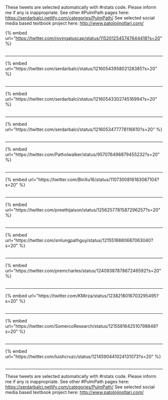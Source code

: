 

These tweets are selected automatically with #rstats code. Please inform me if any is inappropriate.
See other #PulmPath pages here: https://serdarbalci.netlify.com/categories/PulmPath/ 
See selected social media based textbook project here: http://www.patolojinotlari.com/

{% embed url="https://twitter.com/rovingatuscap/status/1152012545747644418?s=20" %}<br>
<br>
<hr>
{% embed url="https://twitter.com/serdarbalci/status/1216054395802128385?s=20" %}<br>
<br>
<hr>
{% embed url="https://twitter.com/serdarbalci/status/1216054330274516994?s=20" %}<br>
<br>
<hr>
{% embed url="https://twitter.com/serdarbalci/status/1216053477778116610?s=20" %}<br>
<br>
<hr>
{% embed url="https://twitter.com/Patholwalker/status/957076498879455232?s=20" %}<br>
<br>
<hr>
{% embed url="https://twitter.com/BinXu16/status/1107300816183087104?s=20" %}<br>
<br>
<hr>
{% embed url="https://twitter.com/preethijaison/status/1256257781587296257?s=20" %}<br>
<br>
<hr>
{% embed url="https://twitter.com/smlungpathguy/status/1215516880687063040?s=20" %}<br>
<br>
<hr>
{% embed url="https://twitter.com/premcharles/status/1240938787867246592?s=20" %}<br>
<br>
<hr>
{% embed url="https://twitter.com/KMirza/status/1238218016703295495?s=20" %}<br>
<br>
<hr>
{% embed url="https://twitter.com/SomercoResearch/status/1215581642510798848?s=20" %}<br>
<br>
<hr>
{% embed url="https://twitter.com/luishcruzc/status/1214590441024131073?s=20" %}<br>
<br>
<hr>


These tweets are selected automatically with #rstats code. Please inform me if any is inappropriate.
See other #PulmPath pages here: https://serdarbalci.netlify.com/categories/PulmPath/ 
See selected social media based textbook project here: http://www.patolojinotlari.com/
